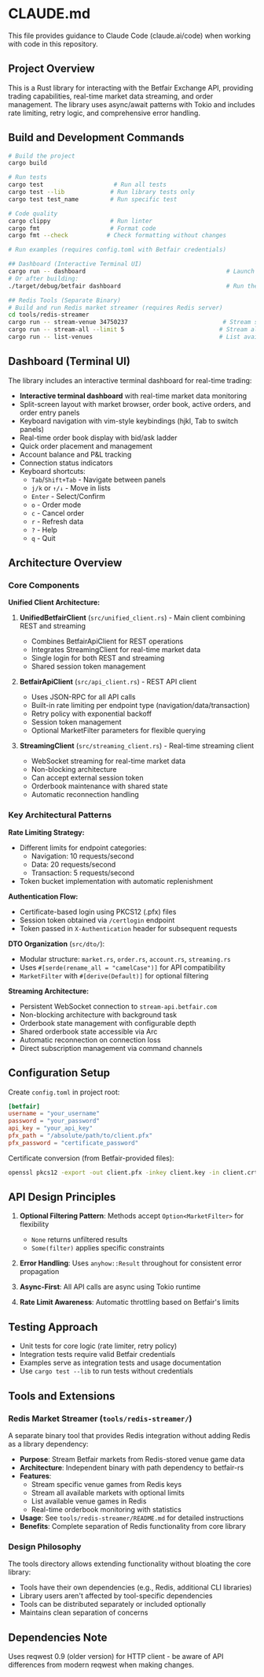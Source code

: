 # CLAUDE.md

This file provides guidance to Claude Code (claude.ai/code) when working with code in this repository.

## Project Overview

This is a Rust library for interacting with the Betfair Exchange API, providing trading capabilities, real-time market data streaming, and order management. The library uses async/await patterns with Tokio and includes rate limiting, retry logic, and comprehensive error handling.

## Build and Development Commands

```bash
# Build the project
cargo build

# Run tests
cargo test                    # Run all tests
cargo test --lib             # Run library tests only
cargo test test_name         # Run specific test

# Code quality
cargo clippy                 # Run linter
cargo fmt                    # Format code
cargo fmt --check           # Check formatting without changes

# Run examples (requires config.toml with Betfair credentials)

## Dashboard (Interactive Terminal UI)
cargo run -- dashboard                                        # Launch interactive terminal dashboard
# Or after building:
./target/debug/betfair dashboard                              # Run the built binary directly

## Redis Tools (Separate Binary)
# Build and run Redis market streamer (requires Redis server)
cd tools/redis-streamer
cargo run -- stream-venue 34750237                           # Stream specific venue game
cargo run -- stream-all --limit 5                           # Stream all markets (limited)
cargo run -- list-venues                                    # List available venue games
```

## Dashboard (Terminal UI)

The library includes an interactive terminal dashboard for real-time trading:

- **Interactive terminal dashboard** with real-time market data monitoring
- Split-screen layout with market browser, order book, active orders, and order entry panels
- Keyboard navigation with vim-style keybindings (hjkl, Tab to switch panels)
- Real-time order book display with bid/ask ladder
- Quick order placement and management
- Account balance and P&L tracking
- Connection status indicators
- Keyboard shortcuts:
  - `Tab`/`Shift+Tab` - Navigate between panels
  - `j/k` or `↑/↓` - Move in lists
  - `Enter` - Select/Confirm
  - `o` - Order mode
  - `c` - Cancel order
  - `r` - Refresh data
  - `?` - Help
  - `q` - Quit

## Architecture Overview

### Core Components

**Unified Client Architecture:**
1. **UnifiedBetfairClient** (`src/unified_client.rs`) - Main client combining REST and streaming
   - Combines BetfairApiClient for REST operations
   - Integrates StreamingClient for real-time market data
   - Single login for both REST and streaming
   - Shared session token management

2. **BetfairApiClient** (`src/api_client.rs`) - REST API client
   - Uses JSON-RPC for all API calls
   - Built-in rate limiting per endpoint type (navigation/data/transaction)
   - Retry policy with exponential backoff
   - Session token management
   - Optional MarketFilter parameters for flexible querying

3. **StreamingClient** (`src/streaming_client.rs`) - Real-time streaming client
   - WebSocket streaming for real-time market data
   - Non-blocking architecture
   - Can accept external session token
   - Orderbook maintenance with shared state
   - Automatic reconnection handling

### Key Architectural Patterns

**Rate Limiting Strategy:**
- Different limits for endpoint categories:
  - Navigation: 10 requests/second
  - Data: 20 requests/second  
  - Transaction: 5 requests/second
- Token bucket implementation with automatic replenishment

**Authentication Flow:**
- Certificate-based login using PKCS12 (.pfx) files
- Session token obtained via `/certlogin` endpoint
- Token passed in `X-Authentication` header for subsequent requests

**DTO Organization** (`src/dto/`):
- Modular structure: `market.rs`, `order.rs`, `account.rs`, `streaming.rs`
- Uses `#[serde(rename_all = "camelCase")]` for API compatibility
- `MarketFilter` with `#[derive(Default)]` for optional filtering

**Streaming Architecture:**
- Persistent WebSocket connection to `stream-api.betfair.com`
- Non-blocking architecture with background task
- Orderbook state management with configurable depth
- Shared orderbook state accessible via Arc<RwLock>
- Automatic reconnection on connection loss
- Direct subscription management via command channels

## Configuration Setup

Create `config.toml` in project root:
```toml
[betfair]
username = "your_username"
password = "your_password"  
api_key = "your_api_key"
pfx_path = "/absolute/path/to/client.pfx"
pfx_password = "certificate_password"
```

Certificate conversion (from Betfair-provided files):
```bash
openssl pkcs12 -export -out client.pfx -inkey client.key -in client.crt
```

## API Design Principles

1. **Optional Filtering Pattern**: Methods accept `Option<MarketFilter>` for flexibility
   - `None` returns unfiltered results
   - `Some(filter)` applies specific constraints

2. **Error Handling**: Uses `anyhow::Result` throughout for consistent error propagation

3. **Async-First**: All API calls are async using Tokio runtime

4. **Rate Limit Awareness**: Automatic throttling based on Betfair's limits

## Testing Approach

- Unit tests for core logic (rate limiter, retry policy)
- Integration tests require valid Betfair credentials
- Examples serve as integration tests and usage documentation
- Use `cargo test --lib` to run tests without credentials

## Tools and Extensions

### Redis Market Streamer (`tools/redis-streamer/`)

A separate binary tool that provides Redis integration without adding Redis as a library dependency:

- **Purpose**: Stream Betfair markets from Redis-stored venue game data
- **Architecture**: Independent binary with path dependency to betfair-rs
- **Features**:
  - Stream specific venue games from Redis keys
  - Stream all available markets with optional limits
  - List available venue games in Redis
  - Real-time orderbook monitoring with statistics
- **Usage**: See `tools/redis-streamer/README.md` for detailed instructions
- **Benefits**: Complete separation of Redis functionality from core library

### Design Philosophy

The tools directory allows extending functionality without bloating the core library:
- Tools have their own dependencies (e.g., Redis, additional CLI libraries)
- Library users aren't affected by tool-specific dependencies
- Tools can be distributed separately or included optionally
- Maintains clean separation of concerns

## Dependencies Note

Uses reqwest 0.9 (older version) for HTTP client - be aware of API differences from modern reqwest when making changes.